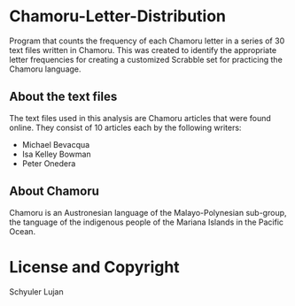 # Chamoru-Letter-Distribution

Program that counts the frequency of each Chamoru letter in a series of 30 text files written in Chamoru. This was created to identify the appropriate letter frequencies for creating a customized Scrabble set for practicing the Chamoru language.

## About the text files

The text files used in this analysis are Chamoru articles that were found online. They consist of 10 articles each by the following writers:

- Michael Bevacqua
- Isa Kelley Bowman
- Peter Onedera

## About Chamoru

Chamoru is an Austronesian language of the Malayo-Polynesian sub-group, the tanguage of the indigenous people of the Mariana Islands in the Pacific Ocean.

# License and Copyright

Schyuler Lujan
